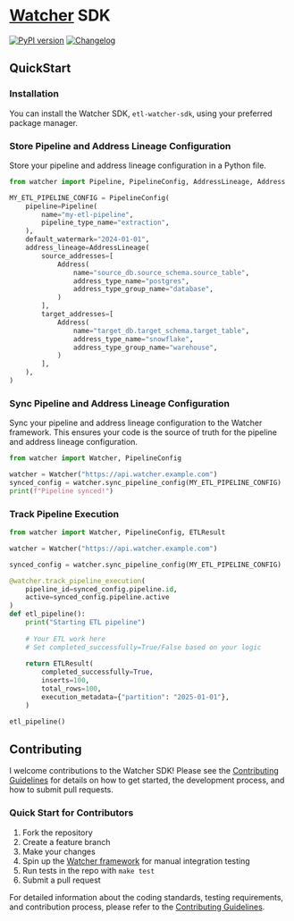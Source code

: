 # [Watcher](https://github.com/cmgoffena13/etl-watcher) SDK

[![PyPI version](https://badge.fury.io/py/etl-watcher-sdk.svg)](https://pypi.org/project/etl-watcher-sdk/)
[![Changelog](https://img.shields.io/badge/changelog-0.1.41-blue.svg)](CHANGELOG.md)

## QuickStart

### Installation

You can install the Watcher SDK, `etl-watcher-sdk`, using your preferred package manager.

### Store Pipeline and Address Lineage Configuration

Store your pipeline and address lineage configuration in a Python file.

```python
from watcher import Pipeline, PipelineConfig, AddressLineage, Address

MY_ETL_PIPELINE_CONFIG = PipelineConfig(
    pipeline=Pipeline(
        name="my-etl-pipeline",
        pipeline_type_name="extraction",
    ),
    default_watermark="2024-01-01",
    address_lineage=AddressLineage(
        source_addresses=[
            Address(
                name="source_db.source_schema.source_table",
                address_type_name="postgres",
                address_type_group_name="database",
            )
        ],
        target_addresses=[
            Address(
                name="target_db.target_schema.target_table",
                address_type_name="snowflake",
                address_type_group_name="warehouse",
            )
        ],
    ),
)
```

### Sync Pipeline and Address Lineage Configuration

Sync your pipeline and address lineage configuration to the Watcher framework. 
This ensures your code is the source of truth for the pipeline and address lineage configuration.

```python
from watcher import Watcher, PipelineConfig

watcher = Watcher("https://api.watcher.example.com")
synced_config = watcher.sync_pipeline_config(MY_ETL_PIPELINE_CONFIG)
print(f"Pipeline synced!")
```

### Track Pipeline Execution

```python
from watcher import Watcher, PipelineConfig, ETLResult

watcher = Watcher("https://api.watcher.example.com")

synced_config = watcher.sync_pipeline_config(MY_ETL_PIPELINE_CONFIG)

@watcher.track_pipeline_execution(
    pipeline_id=synced_config.pipeline.id, 
    active=synced_config.pipeline.active
)
def etl_pipeline():
    print("Starting ETL pipeline")
    
    # Your ETL work here
    # Set completed_successfully=True/False based on your logic
    
    return ETLResult(
        completed_successfully=True,
        inserts=100,
        total_rows=100,
        execution_metadata={"partition": "2025-01-01"},
    )

etl_pipeline()
```

## Contributing

I welcome contributions to the Watcher SDK! Please see the [Contributing Guidelines](CONTRIBUTING.md) for details on how to get started, the development process, and how to submit pull requests.

### Quick Start for Contributors
1. Fork the repository
2. Create a feature branch
3. Make your changes
4. Spin up the [Watcher framework](https://github.com/cmgoffena13/etl-watcher) for manual integration testing
5. Run tests in the repo with `make test`
6. Submit a pull request

For detailed information about the coding standards, testing requirements, and contribution process, please refer to the [Contributing Guidelines](CONTRIBUTING.md).